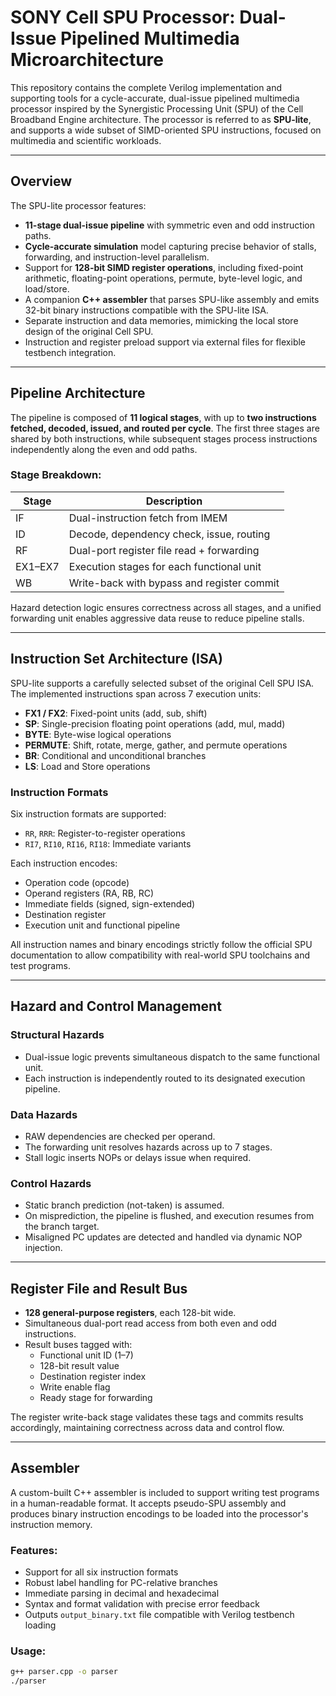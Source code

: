 # SONY Cell SPU Processor: Dual-Issue Pipelined Multimedia Microarchitecture

This repository contains the complete Verilog implementation and supporting tools for a cycle-accurate, dual-issue pipelined multimedia processor inspired by the Synergistic Processing Unit (SPU) of the Cell Broadband Engine architecture. The processor is referred to as **SPU-lite**, and supports a wide subset of SIMD-oriented SPU instructions, focused on multimedia and scientific workloads.

---

##  Overview

The SPU-lite processor features:

- **11-stage dual-issue pipeline** with symmetric even and odd instruction paths.
- **Cycle-accurate simulation** model capturing precise behavior of stalls, forwarding, and instruction-level parallelism.
- Support for **128-bit SIMD register operations**, including fixed-point arithmetic, floating-point operations, permute, byte-level logic, and load/store.
- A companion **C++ assembler** that parses SPU-like assembly and emits 32-bit binary instructions compatible with the SPU-lite ISA.
- Separate instruction and data memories, mimicking the local store design of the original Cell SPU.
- Instruction and register preload support via external files for flexible testbench integration.

---

##  Pipeline Architecture

The pipeline is composed of **11 logical stages**, with up to **two instructions fetched, decoded, issued, and routed per cycle**. The first three stages are shared by both instructions, while subsequent stages process instructions independently along the even and odd paths.

### Stage Breakdown:

| Stage | Description                                 |
|-------|---------------------------------------------|
| IF    | Dual-instruction fetch from IMEM            |
| ID    | Decode, dependency check, issue, routing    |
| RF    | Dual-port register file read + forwarding   |
| EX1–EX7 | Execution stages for each functional unit |
| WB    | Write-back with bypass and register commit  |

Hazard detection logic ensures correctness across all stages, and a unified forwarding unit enables aggressive data reuse to reduce pipeline stalls.

---

##  Instruction Set Architecture (ISA)

SPU-lite supports a carefully selected subset of the original Cell SPU ISA. The implemented instructions span across 7 execution units:

- **FX1 / FX2**: Fixed-point units (add, sub, shift)
- **SP**: Single-precision floating point operations (add, mul, madd)
- **BYTE**: Byte-wise logical operations
- **PERMUTE**: Shift, rotate, merge, gather, and permute operations
- **BR**: Conditional and unconditional branches
- **LS**: Load and Store operations

### Instruction Formats

Six instruction formats are supported:

- `RR`, `RRR`: Register-to-register operations
- `RI7`, `RI10`, `RI16`, `RI18`: Immediate variants

Each instruction encodes:

- Operation code (opcode)
- Operand registers (RA, RB, RC)
- Immediate fields (signed, sign-extended)
- Destination register
- Execution unit and functional pipeline

All instruction names and binary encodings strictly follow the official SPU documentation to allow compatibility with real-world SPU toolchains and test programs.

---

##  Hazard and Control Management

### Structural Hazards

- Dual-issue logic prevents simultaneous dispatch to the same functional unit.
- Each instruction is independently routed to its designated execution pipeline.

### Data Hazards

- RAW dependencies are checked per operand.
- The forwarding unit resolves hazards across up to 7 stages.
- Stall logic inserts NOPs or delays issue when required.

### Control Hazards

- Static branch prediction (not-taken) is assumed.
- On misprediction, the pipeline is flushed, and execution resumes from the branch target.
- Misaligned PC updates are detected and handled via dynamic NOP injection.

---

## Register File and Result Bus

- **128 general-purpose registers**, each 128-bit wide.
- Simultaneous dual-port read access from both even and odd instructions.
- Result buses tagged with:
  - Functional unit ID (1–7)
  - 128-bit result value
  - Destination register index
  - Write enable flag
  - Ready stage for forwarding

The register write-back stage validates these tags and commits results accordingly, maintaining correctness across data and control flow.

---

## Assembler

A custom-built C++ assembler is included to support writing test programs in a human-readable format. It accepts pseudo-SPU assembly and produces binary instruction encodings to be loaded into the processor's instruction memory.

### Features:

- Support for all six instruction formats
- Robust label handling for PC-relative branches
- Immediate parsing in decimal and hexadecimal
- Syntax and format validation with precise error feedback
- Outputs `output_binary.txt` file compatible with Verilog testbench loading

### Usage:

```bash
g++ parser.cpp -o parser
./parser
